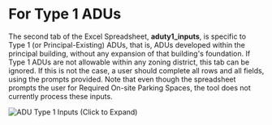 # For Type 1 ADUs

The second tab of the Excel Spreadsheet, **aduty1\_inputs**, is specific to Type 1 (or Principal-Existing) ADUs, that is, ADUs developed within the principal building, without any expansion of that building's foundation. If Type 1 ADUs are not allowable within any zoning district, this tab can be ignored. If this is not the case, a user should complete all rows and all fields, using the prompts provided. Note that even though the spreadsheet prompts the user for Required On-site Parking Spaces, the tool does not currently process these inputs.

![ADU Type 1 Inputs (Click to Expand)](<../../.gitbook/assets/aduty1\_inputs (1).png>)
